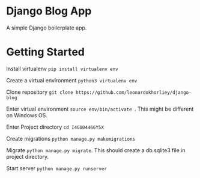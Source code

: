 # Django Blog App

A simple Django boilerplate app.

# Getting Started

Install virtualenv `pip install virtualenv env`

Create a virtual environment `python3 virtualenv env`

Clone repository `git clone https://github.com/leonardokhorliey/django-blog`

Enter virtual environment `source env/bin/activate `. This might be different on Windows OS.

Enter Project directory `cd I4G004466Y5X`

Create migrations `python manage.py makemigrations`

Migrate `python manage.py migrate`. This should create a db.sqlite3 file in project directory.

Start server `python manage.py runserver`